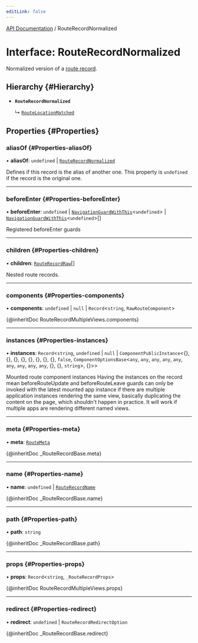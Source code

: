 ```yaml
---
editLink: false
---
```


[API Documentation](../index.md) / RouteRecordNormalized

# Interface: RouteRecordNormalized

Normalized version of a [route record](../index.md#routerecord).

## Hierarchy {#Hierarchy}

- **`RouteRecordNormalized`**

  ↳ [`RouteLocationMatched`](RouteLocationMatched.md)

## Properties {#Properties}

### aliasOf {#Properties-aliasOf}

• **aliasOf**: `undefined` \| [`RouteRecordNormalized`](RouteRecordNormalized.md)

Defines if this record is the alias of another one. This property is
`undefined` if the record is the original one.

___

### beforeEnter {#Properties-beforeEnter}

• **beforeEnter**: `undefined` \| [`NavigationGuardWithThis`](NavigationGuardWithThis.md)<`undefined`\> \| [`NavigationGuardWithThis`](NavigationGuardWithThis.md)<`undefined`\>[]

Registered beforeEnter guards

___

### children {#Properties-children}

• **children**: [`RouteRecordRaw`](../index.md#routerecordraw)[]

Nested route records.

___

### components {#Properties-components}

• **components**: `undefined` \| ``null`` \| `Record`<`string`, `RawRouteComponent`\>

{@inheritDoc RouteRecordMultipleViews.components}

___

### instances {#Properties-instances}

• **instances**: `Record`<`string`, `undefined` \| ``null`` \| `ComponentPublicInstance`<{}, {}, {}, {}, {}, {}, {}, {}, ``false``, `ComponentOptionsBase`<`any`, `any`, `any`, `any`, `any`, `any`, `any`, `any`, `any`, {}, {}, `string`\>, {}\>\>

Mounted route component instances
Having the instances on the record mean beforeRouteUpdate and
beforeRouteLeave guards can only be invoked with the latest mounted app
instance if there are multiple application instances rendering the same
view, basically duplicating the content on the page, which shouldn't happen
in practice. It will work if multiple apps are rendering different named
views.

___

### meta {#Properties-meta}

• **meta**: [`RouteMeta`](RouteMeta.md)

{@inheritDoc _RouteRecordBase.meta}

___

### name {#Properties-name}

• **name**: `undefined` \| [`RouteRecordName`](../index.md#routerecordname)

{@inheritDoc _RouteRecordBase.name}

___

### path {#Properties-path}

• **path**: `string`

{@inheritDoc _RouteRecordBase.path}

___

### props {#Properties-props}

• **props**: `Record`<`string`, `_RouteRecordProps`\>

{@inheritDoc RouteRecordMultipleViews.props}

___

### redirect {#Properties-redirect}

• **redirect**: `undefined` \| `RouteRecordRedirectOption`

{@inheritDoc _RouteRecordBase.redirect}
